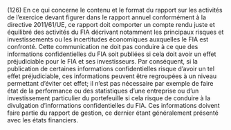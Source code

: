 (126) En ce qui concerne le contenu et le format du rapport sur les activités de l’exercice devant figurer dans le rapport annuel conformément à la directive 2011/61/UE, ce rapport doit comporter un compte rendu juste et équilibré des activités du FIA décrivant notamment les principaux risques et investissements ou les incertitudes économiques auxquelles le FIA est confronté. Cette communication ne doit pas conduire à ce que des informations confidentielles du FIA soit publiées si cela doit avoir un effet préjudiciable pour le FIA et ses investisseurs. Par conséquent, si la publication de certaines informations confidentielles risque d’avoir un tel effet préjudiciable, ces informations peuvent être regroupées à un niveau permettant d’éviter cet effet; il n’est pas nécessaire par exemple de faire état de la performance ou des statistiques d’une entreprise ou d’un investissement particulier du portefeuille si cela risque de conduire à la divulgation d’informations confidentielles du FIA. Ces informations doivent faire partie du rapport de gestion, ce dernier étant généralement présenté avec les états financiers.
